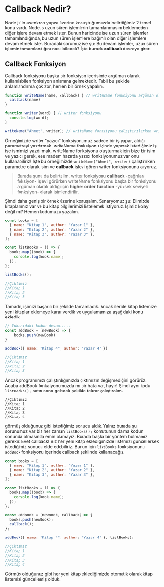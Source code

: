Callback Nedir?
======

Node.js'in asenkron yapısı üzerine konuştuğumuzda belirttiğimiz 2 temel konu vardı. Node.js uzun süren işlemlerin tamamlanmasını beklemeden diğer işlere devam etmek ister.
Bunun haricinde ise uzun süren işlemler tamamlandığında, bu uzun süren işlemlere bağımlı olan diğer işlemlere devam etmek ister. Buradaki sorumuz ise şu: Bu devam işlemler, 
uzun süren işlemin tamamlandığını nasıl bilecek? İşte burada **callback** devreye girer.

## Callback Fonksiyon
Callback fonksiyonu başka bir fonksiyon içerisinde argüman olarak kullanılabilen fonksiyon anlamına gelmektedir. Tabii bu şekilde anlamlandırma çok zor, hemen bir örnek yapalım.

```javascript
function writeName(name, callback) { // writeName fonksiyonu argüman olrak bir callback fonksiyonu alıyor
  callback(name); 
}

function writer(word) { // writer fonksiyonu 
  console.log(word);
}

writeName("Ahmet", writer); // writeName fonksiyonu çalıştırılırken writer fonksiyonu callback işlevi görüyor
```

Örneğimizde writer "yazıcı" fonksiyonumuz sadece bir iş yapar, aldığı parametreyi yazdırmak. writeName fonksiyonu içinde yapmak istediğimiz iş ise ismimizi yazdırmak, 
writeName fonksiyonu oluşturmak için bize bir isim ve yazıcı gerek, eee madem hazırda yazıcı fonksiyonumuz var onu kullanabiliriz! İşte bu örneğimizde
`writeName("Ahmet", writer)` çalıştırırken parametre olarak isim ve **callback** işlevi gören writer fonksiyonunu alıyoruz.

> Burada şunu da belirtelim. writer fonksiyonu **callback** -çağrılan foksiyon- işlevi görürken writeName fonksiyonu başka bir fonksiyonu argüman olarak aldığı için
> **higher order function** -yüksek seviyeli fonksiyon- olarak isimlendirilir. 

Şimdi daha geniş bir örnek üzerine konuşalım. Senaryomuz şu: Elimizde kitaplarımız var ve bu kitap bilgilerimizi listelemek istiyoruz. İşimiz kolay değil mi? Hemen
kodumuzu yazalım.

```javascript
const books = [
  { name: "Kitap 1", author: "Yazar 1" },
  { name: "Kitap 2", author: "Yazar 2" },
  { name: "Kitap 3", author: "Yazar 3" },
];

const listBooks = () => {
  books.map((book) => {
    console.log(book.name);
  });
};

listBooks();

//Çıktımız
//Kitap 1
//Kitap 2
//Kitap 3
```

Tamadır, işimizi başarılı bir şekilde tamamladık. Ancak ileride kitap listemize yeni kitaplar eklemeye karar verdik ve uygulamamıza aşağıdaki konu ekledik.

```javascript
// Yukarıdaki kodun devamı....
const addBook = (newBook) => {
    books.push(newBook)
}

addBook({ name: "Kitap 4", author: "Yazar 4" })

//Çıktımız
//Kitap 1
//Kitap 2
//Kitap 3
```
Ancak programımızı çalıştırdığımızda çıktımızın değişmediğini görürüz. Acaba addBook fonkaiyonumuzda mı bir hata var, hayır! Şimdi aynı kodu `listBooks();`
satırı sona gelecek şekilde tekrar çalıştıralım.

```
//Çıktımız
//Kitap 1
//Kitap 2
//Kitap 3
//Kitap 4

```
görmüş olduğunuz gibi istediğimiz sonucu aldık. Yalnız burada şu sorunumuz var biz her zaman `listBooks();` komutunun daima kodun sonunda olmasında emin olamayız. 
Burada başka bir yöntem bulmamız gerekir. Evet callback! Biz her yeni kitap eklediğimizde listemizi güncellersek istediğimiz sonucu elde edebiliriz. Bunun için
`listBooks` fonksiyonunu `addBook` fonksiyonu içerinde callback şeklinde kullanacağız.

```javascript
const books = [
  { name: "Kitap 1", author: "Yazar 1" },
  { name: "Kitap 2", author: "Yazar 2" },
  { name: "Kitap 3", author: "Yazar 3" },
];

const listBooks = () => {
  books.map((book) => {
    console.log(book.name);
  });
};

const addBook = (newBook, callback) => {
  books.push(newBook);
  callback();
};

addBook({ name: "Kitap 4", author: "Yazar 4" }, listBooks);

//Çıktımız
//Kitap 1
//Kitap 2
//Kitap 3
//Kitap 4
```
Görmüş olduğunuz gibi her yeni kitap eklediğimizde otomatik olarak kitap listemizi güncellemiş olduk.

